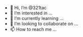 - 👋 Hi, I’m @321tac
- 👀 I’m interested in ...
- 🌱 I’m currently learning ...
- 💞️ I’m looking to collaborate on ...
- 📫 How to reach me ...

<!---
321tac/321tac is a ✨ special ✨ repository because its `README.md` (this file) appears on your GitHub profile.
You can click the Preview link to take a look at your changes.
--->
